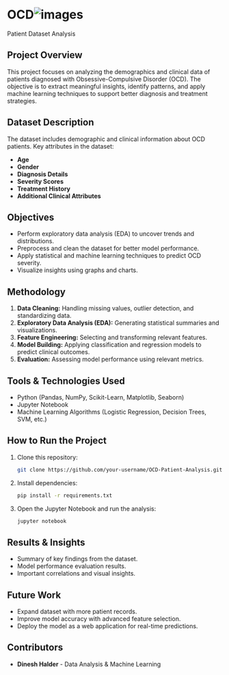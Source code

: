 
# OCD![images](https://github.com/user-attachments/assets/bb86150b-43d1-44f6-81e4-cdc87a9278c1)
 Patient Dataset Analysis

## Project Overview
This project focuses on analyzing the demographics and clinical data of patients diagnosed with Obsessive-Compulsive Disorder (OCD). The objective is to extract meaningful insights, identify patterns, and apply machine learning techniques to support better diagnosis and treatment strategies.

## Dataset Description
The dataset includes demographic and clinical information about OCD patients. Key attributes in the dataset:
- **Age**
- **Gender**
- **Diagnosis Details**
- **Severity Scores**
- **Treatment History**
- **Additional Clinical Attributes**

## Objectives
- Perform exploratory data analysis (EDA) to uncover trends and distributions.
- Preprocess and clean the dataset for better model performance.
- Apply statistical and machine learning techniques to predict OCD severity.
- Visualize insights using graphs and charts.

## Methodology
1. **Data Cleaning:** Handling missing values, outlier detection, and standardizing data.
2. **Exploratory Data Analysis (EDA):** Generating statistical summaries and visualizations.
3. **Feature Engineering:** Selecting and transforming relevant features.
4. **Model Building:** Applying classification and regression models to predict clinical outcomes.
5. **Evaluation:** Assessing model performance using relevant metrics.

## Tools & Technologies Used
- Python (Pandas, NumPy, Scikit-Learn, Matplotlib, Seaborn)
- Jupyter Notebook
- Machine Learning Algorithms (Logistic Regression, Decision Trees, SVM, etc.)

## How to Run the Project
1. Clone this repository:
   ```bash
   git clone https://github.com/your-username/OCD-Patient-Analysis.git
   ```
2. Install dependencies:
   ```bash
   pip install -r requirements.txt
   ```
3. Open the Jupyter Notebook and run the analysis:
   ```bash
   jupyter notebook
   ```

## Results & Insights
- Summary of key findings from the dataset.
- Model performance evaluation results.
- Important correlations and visual insights.

## Future Work
- Expand dataset with more patient records.
- Improve model accuracy with advanced feature selection.
- Deploy the model as a web application for real-time predictions.

## Contributors
- **Dinesh Halder** - Data Analysis & Machine Learning


